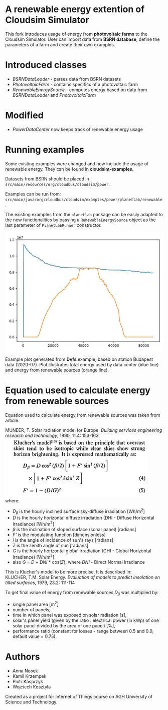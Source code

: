 # A renewable energy extention of Cloudsim Simulator #

This fork introduces usage of energy from **photovoltaic farms** to the Cloudsim Simulator.
User can import data from **BSRN database**, define the parameters of a farm and create their own examples.

# Introduced classes #
* *BSRNDataLoader* - parses data from BSRN datasets
* *PhotovoltaicFarm* - contains specifics of a photovoltaic farm
* *RenewableEnergySource* - computes energy based on data from *BSRNDataLoader* and *PhotovoltaicFarm*

# Modified #
* *PowerDataCenter* now keeps track of renewable energy usage

# Running examples #
Some existing examples were changed and now include the usage of renewable energy. They can be found in **cloudsim-examples**.

Datasets from BSRN should be placed in `src/main/resources/org/cloudbus/cloudsim/power`.

Examples can be run from: `src/main/java/org/cloudbus/cloudsim/examples/power/planetlab/renewable`.

The existing examples from the `planetlab` package can be easily adapted to the new functionalities by passing a `RenewableEnergySource` object as the last parameter of `PlanetLabRunner` constructor.

![Example plot](plot.png)

Example plot generated from **Dvfs** example, based on station Budapest data (2020-07). Plot illustrates total energy used by data center (blue line) and energy from renewable sources (orange line).

# Equation used to calculate energy from renewable sources #

Equation used to calculate energy from renewable sources was taken from article:  

MUNEER, T. Solar radiation model for Europe. _Building services engineering research and technology_, 1990, 11.4: 153-163.  
![Klutcher's model equation](equation.png)  
where: 
* _D<sub>&beta;</sub>_ is the hourly inclined surface sky-diffuse irradiation [Wh/m<sup>2</sup>]
* _D_ is the hourly horizontal diffuse irradiation (DHI - Diffuse Horizontal Irradiance) [Wh/m<sup>2</sup>]
* _&beta;_ is the inclination of sloped surface (sonar panel) [radians]
* _F'_ is the modulating function [dimensionless]
* _i_ is the angle of incidence of sun's rays [radians]
* _Z_ is the zenith angle of sun [radians]
* _G_ is the hourly horizontal global irradiation (GHI - Global Horizontal Irradiance) [Wh/m<sup>2</sup>]
* also  _G_ = _D_ + _DNI_ * cos(_Z_), where _DNI_ - Direct Normal Irradiance  

This is Klucher's model to be more precise. It is described in:  
KLUCHER, T.M. Solar Energy. _Evaluation of models to predict insolation on tilted surfaces_, 1979, 23.2: 111-114
  
To get final value of  energy from renewable sources _D<sub>&beta;</sub>_ was multiplied by:  
* single panel area [m<sup>2</sup>],  
* number of panels,  
* time in which panel was exposed on solar radiation [s],  
* solar's panel yield (given by the ratio : electrical power (in kWp) of one solar panel divided by the area of one panel) [%],  
* performance ratio (constant for losses - range between 0.5 and 0.9, default value = 0.75).  

 
# Authors #

* Anna Nosek
* Kamil Krzempek
* Piotr Kasprzyk
* Wojciech Kosztyła

Created as a project for Internet of Things course on AGH University of Science and Technology.

